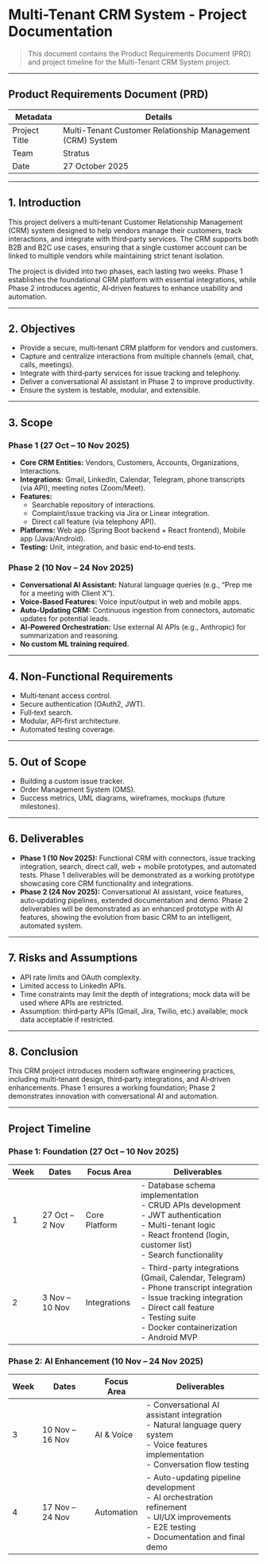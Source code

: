 # Multi-Tenant CRM System - Project Documentation

> This document contains the Product Requirements Document (PRD) and project timeline for the Multi-Tenant CRM System project.

---

## Product Requirements Document (PRD)

| Metadata | Details |
|----------|---------|
| Project Title | Multi-Tenant Customer Relationship Management (CRM) System |
| Team | Stratus |
| Date | 27 October 2025 |

---

## 1. Introduction
This project delivers a multi‑tenant Customer Relationship Management (CRM) system designed to help vendors manage their customers, track interactions, and integrate with third‑party services. The CRM supports both B2B and B2C use cases, ensuring that a single customer account can be linked to multiple vendors while maintaining strict tenant isolation.

The project is divided into two phases, each lasting two weeks. Phase 1 establishes the foundational CRM platform with essential integrations, while Phase 2 introduces agentic, AI‑driven features to enhance usability and automation.

---

## 2. Objectives
- Provide a secure, multi‑tenant CRM platform for vendors and customers.
- Capture and centralize interactions from multiple channels (email, chat, calls, meetings).
- Integrate with third‑party services for issue tracking and telephony.
- Deliver a conversational AI assistant in Phase 2 to improve productivity.
- Ensure the system is testable, modular, and extensible.

---

## 3. Scope

### Phase 1 (27 Oct – 10 Nov 2025)
- **Core CRM Entities:** Vendors, Customers, Accounts, Organizations, Interactions.
- **Integrations:** Gmail, LinkedIn, Calendar, Telegram, phone transcripts (via API), meeting notes (Zoom/Meet).
- **Features:**
  - Searchable repository of interactions.
  - Complaint/issue tracking via Jira or Linear integration.
  - Direct call feature (via telephony API).
- **Platforms:** Web app (Spring Boot backend + React frontend), Mobile app (Java/Android).
- **Testing:** Unit, integration, and basic end‑to‑end tests.

### Phase 2 (10 Nov – 24 Nov 2025)
- **Conversational AI Assistant:** Natural language queries (e.g., “Prep me for a meeting with Client X”).
- **Voice‑Based Features:** Voice input/output in web and mobile apps.
- **Auto‑Updating CRM:** Continuous ingestion from connectors, automatic updates for potential leads.
- **AI‑Powered Orchestration:** Use external AI APIs (e.g., Anthropic) for summarization and reasoning.
- **No custom ML training required.**

---

## 4. Non‑Functional Requirements
- Multi‑tenant access control.
- Secure authentication (OAuth2, JWT).
- Full‑text search.
- Modular, API‑first architecture.
- Automated testing coverage.

---

## 5. Out of Scope
- Building a custom issue tracker.
- Order Management System (OMS).
- Success metrics, UML diagrams, wireframes, mockups (future milestones).

---

## 6. Deliverables
- **Phase 1 (10 Nov 2025):** Functional CRM with connectors, issue tracking integration, search, direct call, web + mobile prototypes, and automated tests. Phase 1 deliverables will be demonstrated as a working prototype showcasing core CRM functionality and integrations.
- **Phase 2 (24 Nov 2025):** Conversational AI assistant, voice features, auto‑updating pipelines, extended documentation and demo. Phase 2 deliverables will be demonstrated as an enhanced prototype with AI features, showing the evolution from basic CRM to an intelligent, automated system.

---

## 7. Risks and Assumptions
- API rate limits and OAuth complexity.
- Limited access to LinkedIn APIs.
- Time constraints may limit the depth of integrations; mock data will be used where APIs are restricted.
- Assumption: third‑party APIs (Gmail, Jira, Twilio, etc.) available; mock data acceptable if restricted.

---

## 8. Conclusion
This CRM project introduces modern software engineering practices, including multi‑tenant design, third‑party integrations, and AI‑driven enhancements. Phase 1 ensures a working foundation; Phase 2 demonstrates innovation with conversational AI and automation.

---

## Project Timeline

### Phase 1: Foundation (27 Oct – 10 Nov 2025)

| Week | Dates | Focus Area | Deliverables |
|------|-------|------------|-------------|
| 1 | 27 Oct – 2 Nov | Core Platform | - Database schema implementation<br>- CRUD APIs development<br>- JWT authentication<br>- Multi-tenant logic<br>- React frontend (login, customer list)<br>- Search functionality |
| 2 | 3 Nov – 10 Nov | Integrations | - Third-party integrations (Gmail, Calendar, Telegram)<br>- Phone transcript integration<br>- Issue tracking integration<br>- Direct call feature<br>- Testing suite<br>- Docker containerization<br>- Android MVP |

### Phase 2: AI Enhancement (10 Nov – 24 Nov 2025)

| Week | Dates | Focus Area | Deliverables |
|------|-------|------------|-------------|
| 3 | 10 Nov – 16 Nov | AI & Voice | - Conversational AI assistant integration<br>- Natural language query system<br>- Voice features implementation<br>- Conversation flow testing |
| 4 | 17 Nov – 24 Nov | Automation | - Auto-updating pipeline development<br>- AI orchestration refinement<br>- UI/UX improvements<br>- E2E testing<br>- Documentation and final demo |

